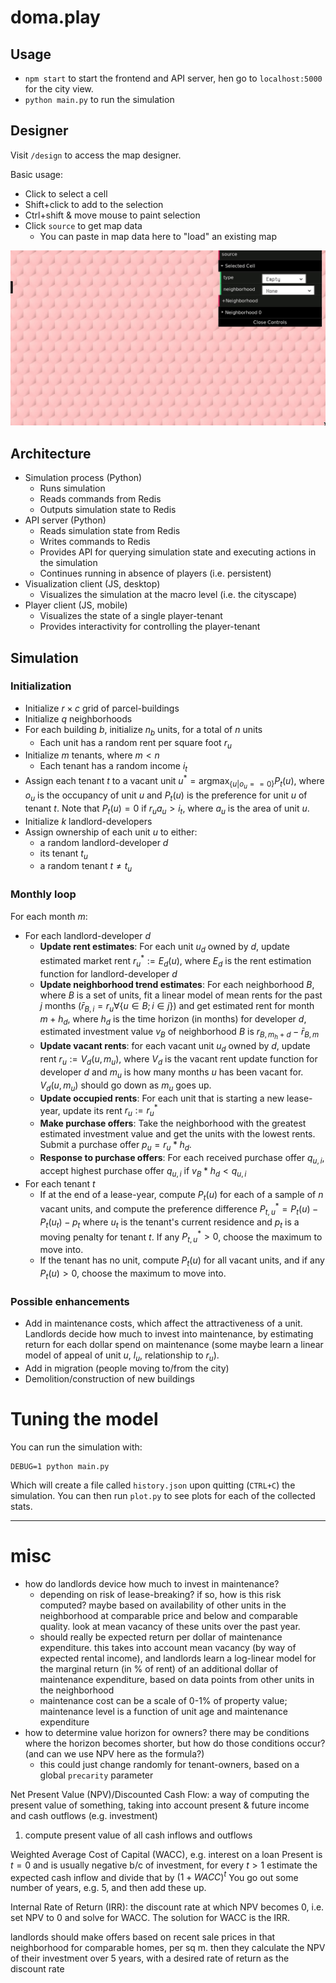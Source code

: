 # doma.play

## Usage

- `npm start` to start the frontend and API server, hen go to `localhost:5000` for the city view.
- `python main.py` to run the simulation

## Designer

Visit `/design` to access the map designer.

Basic usage:

- Click to select a cell
- Shift+click to add to the selection
- Ctrl+shift & move mouse to paint selection
- Click `source` to get map data
    - You can paste in map data here to "load" an existing map

![](static/designer.gif)

## Architecture

- Simulation process (Python)
    - Runs simulation
    - Reads commands from Redis
    - Outputs simulation state to Redis
- API server (Python)
    - Reads simulation state from Redis
    - Writes commands to Redis
    - Provides API for querying simulation state and executing actions in the simulation
    - Continues running in absence of players (i.e. persistent)
- Visualization client (JS, desktop)
    - Visualizes the simulation at the macro level (i.e. the cityscape)
- Player client (JS, mobile)
    - Visualizes the state of a single player-tenant
    - Provides interactivity for controlling the player-tenant

## Simulation

### Initialization

- Initialize $r \times c$ grid of parcel-buildings
- Initialize $q$ neighborhoods
- For each building $b$, initialize $n_b$ units, for a total of $n$ units
    - Each unit has a random rent per square foot $r_u$
- Initialize $m$ tenants, where $m < n$
    - Each tenant has a random income $i_t$
- Assign each tenant $t$ to a vacant unit $u^* = \text{argmax}_{\{u | o_u == 0\}} P_t(u)$, where $o_u$ is the occupancy of unit $u$ and $P_t(u)$ is the preference for unit $u$ of tenant $t$. Note that $P_t(u) = 0$ if $r_u a_u > i_t$, where $a_u$ is the area of unit $u$.
- Initialize $k$ landlord-developers
- Assign ownership of each unit $u$ to either:
    - a random landlord-developer $d$
    - its tenant $t_u$
    - a random tenant $t \neq t_u$

### Monthly loop

For each month $m$:

- For each landlord-developer $d$
    - __Update rent estimates__: For each unit $u_d$ owned by $d$, update estimated market rent $r_u^* := E_d(u)$, where $E_d$ is the rent estimation function for landlord-developer $d$
    - __Update neighborhood trend estimates__: For each neighborhood $B$, where $B$ is a set of units, fit a linear model of mean rents for the past $j$ months ($\bar r_{B,i} = r_u \forall \{u \in B; i \in j\}$) and get estimated rent for month $m+h_d$, where $h_d$ is the time horizon (in months) for developer $d$, estimated investment value $v_B$ of neighborhood $B$ is $r_{B,m_h+d} - \bar r_{B,m}$
    - __Update vacant rents__: for each vacant unit $u_d$ owned by $d$, update rent $r_u := V_d(u, m_u)$, where $V_d$ is the vacant rent update function for developer $d$ and $m_u$ is how many months $u$ has been vacant for. $V_d(u, m_u)$ should go down as $m_u$ goes up.
    - __Update occupied rents__: For each unit that is starting a new lease-year, update its rent $r_u := r_u^*$
    - __Make purchase offers__: Take the neighborhood with the greatest estimated investment value and get the units with the lowest rents. Submit a purchase offer $p_u = r_u * h_d$.
    - __Response to purchase offers__: For each received purchase offer $q_{u,i}$, accept highest purchase offer $q_{u,i}$ if $v_B * h_d < q_{u,i}$
- For each tenant $t$
    - If at the end of a lease-year, compute $P_t(u)$ for each of a sample of $n$ vacant units, and compute the preference difference $P^*_{t, u} = P_t(u) - P_t(u_t) - p_t$ where $u_t$ is the tenant's current residence and $p_t$ is a moving penalty for tenant $t$. If any $P^*_{t, u} > 0$, choose the maximum to move into.
    - If the tenant has no unit, compute $P_t(u)$ for all vacant units, and if any $P_t(u) > 0$, choose the maximum to move into.

### Possible enhancements

- Add in maintenance costs, which affect the attractiveness of a unit. Landlords decide how much to invest into maintenance, by estimating return for each dollar spend on maintenance (some maybe learn a linear model of appeal of unit $u$, $l_u$, relationship to $r_u$).
- Add in migration (people moving to/from the city)
- Demolition/construction of new buildings

# Tuning the model

You can run the simulation with:

    DEBUG=1 python main.py

Which will create a file called `history.json` upon quitting (`CTRL+C`) the simulation. You can then run `plot.py` to see plots for each of the collected stats.

---

# misc

- how do landlords device how much to invest in maintenance?
    - depending on risk of lease-breaking? if so, how is this risk computed? maybe based on availability of other units in the neighborhood at comparable price and below and comparable quality. look at mean vacancy of these units over the past year.
    - should really be expected return per dollar of maintenance expenditure. this takes into account mean vacancy (by way of expected rental income), and landlords learn a log-linear model for the marginal return (in % of rent) of an additional dollar of maintenance expenditure, based on data points from other units in the neighborhood
    - maintenance cost can be a scale of 0-1% of property value; maintenance level is a function of unit age and maintenance expenditure
- how to determine value horizon for owners? there may be conditions where the horizon becomes shorter, but how do those conditions occur? (and can we use NPV here as the formula?)
    - this could just change randomly for tenant-owners, based on a global `precarity` parameter

Net Present Value (NPV)/Discounted Cash Flow: a way of computing the present value of something, taking into account present & future income and cash outflows (e.g. investment)
1. compute present value of all cash inflows and outflows

Weighted Average Cost of Capital (WACC), e.g. interest on a loan
Present is $t=0$ and is usually negative b/c of investment, for every $t > 1$ estimate the expected cash inflow and divide that by $(1+WACC)^t$
You go out some number of years, e.g. 5, and then add these up.

Internal Rate of Return (IRR): the discount rate at which NPV becomes 0, i.e. set NPV to 0 and solve for WACC. The solution for WACC is the IRR.

landlords should make offers based on recent sale prices in that neighborhood for comparable homes, per sq m. then they calculate the NPV of their investment over 5 years, with a desired rate of return as the discount rate
